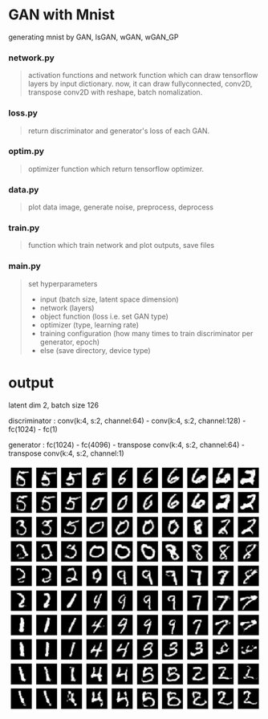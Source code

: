 # GAN with Mnist
generating mnist by GAN, lsGAN, wGAN, wGAN_GP

### network.py
>activation functions and network function which can draw tensorflow layers by input dictionary.  now, it can draw fullyconnected, conv2D, transpose conv2D with reshape, batch nomalization.

### loss.py
>return discriminator and generator's loss of each GAN. 

### optim.py
>optimizer function which return tensorflow optimizer.

### data.py
>plot data image, generate noise, preprocess, deprocess

### train.py
>function which train network and plot outputs, save files

### main.py
>set hyperparameters
>- input (batch size, latent space dimension)
>- network (layers)
>- object function (loss i.e. set GAN type)
>- optimizer (type, learning rate)
>- training configuration (how many times to train discriminator per generator, epoch)
>- else (save directory, device type)

# output
latent dim 2, batch size 126

discriminator : conv(k:4, s:2, channel:64) - conv(k:4, s:2, channel:128) - fc(1024) - fc(1)

generator : fc(1024) - fc(4096) - transpose conv(k:4, s:2, channel:64) - transpose conv(k:4, s:2, channel:1)

![Alt text](/images/latent_dim_2_batch_126_gan.jpg?raw=true )
